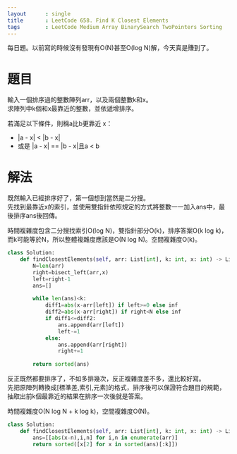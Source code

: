 ```yaml
--- 
layout      : single
title       : LeetCode 658. Find K Closest Elements
tags        : LeetCode Medium Array BinarySearch TwoPointers Sorting
---
```

每日題。以前寫的時候沒有發現有O(N)甚至O(log N)解，今天真是賺到了。  

# 題目
輸入一個排序過的整數陣列arr，以及兩個整數k和x。  
求陣列中k個和x最靠近的整數，並依遞增排序。  

若滿足以下條件，則稱a比b更靠近 x：  
- |a - x| < |b - x|  
- 或是 |a - x| == |b - x|且a < b

# 解法
既然輸入已經排序好了，第一個想到當然是二分搜。  
先找到最靠近x的索引，並使用雙指針依照規定的方式將整數一一加入ans中，最後排序ans後回傳。  

時間複雜度包含二分搜找索引O(log N)，雙指針部分O(k)，排序答案O(k log k)，而k可能等於N，所以整體複雜度應該是O(N log N)。空間複雜度O(k)。  

```python
class Solution:
    def findClosestElements(self, arr: List[int], k: int, x: int) -> List[int]:
        N=len(arr)
        right=bisect_left(arr,x)
        left=right-1
        ans=[]
        
        while len(ans)<k:
            diff1=abs(x-arr[left]) if left>=0 else inf
            diff2=abs(x-arr[right]) if right<N else inf
            if diff1<=diff2:
                ans.append(arr[left])
                left-=1
            else:
                ans.append(arr[right])
                right+=1
                
        return sorted(ans)
```

反正既然都要排序了，不如多排幾次，反正複雜度差不多，還比較好寫。  
先把原陣列轉換成[標準差,索引,元素]的格式，排序後可以保證符合題目的規範，抽取出前k個最靠近的結果在排序一次後就是答案。  

時間複雜度O(N log N + k log k)，空間複雜度O(N)。  

```python
class Solution:
    def findClosestElements(self, arr: List[int], k: int, x: int) -> List[int]:
        ans=[[abs(x-n),i,n] for i,n in enumerate(arr)]
        return sorted([x[2] for x in sorted(ans)[:k]])
```

